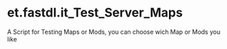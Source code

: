# et.fastdl.it_Test_Server_Maps
 A Script for Testing Maps or Mods, you can choose wich Map or Mods you like
